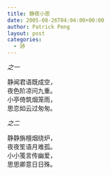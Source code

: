 ```yaml
---
title: 静夜小思
date: 2005-08-26T04:04:00+00:00
author: Patrick Peng
layout: post
categories:
  - 詩
---
```

*之一*

静闻君语既成空，  
夜色阶凉问九重。  
小亭倚筑烟笼雨，  
思恋如云过匆匆。

*之二*

静静旃檀烟绕炉，  
夜夜笙语月难孤。  
小小笺言传幽爱，  
思思卿意日日殊。
